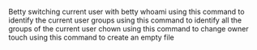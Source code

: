 Betty switching current user with betty
whoami using this command to identify the current user
groups using this command to identify all the groups of the current user
chown using this command to change owner
touch using this command to create an empty file
